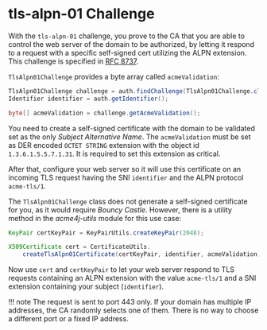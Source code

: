 # tls-alpn-01 Challenge

With the `tls-alpn-01` challenge, you prove to the CA that you are able to control the web server of the domain to be authorized, by letting it respond to a request with a specific self-signed cert utilizing the ALPN extension. This challenge is specified in [RFC 8737](https://tools.ietf.org/html/rfc8737).

`TlsAlpn01Challenge` provides a byte array called `acmeValidation`:

```java
TlsAlpn01Challenge challenge = auth.findChallenge(TlsAlpn01Challenge.class);
Identifier identifier = auth.getIdentifier();

byte[] acmeValidation = challenge.getAcmeValidation();
```

You need to create a self-signed certificate with the domain to be validated set as the only _Subject Alternative Name_. The `acmeValidation` must be set as DER encoded `OCTET STRING` extension with the object id `1.3.6.1.5.5.7.1.31`. It is required to set this extension as critical.

After that, configure your web server so it will use this certificate on an incoming TLS request having the SNI `identifier` and the ALPN protocol `acme-tls/1`.

The `TlsAlpn01Challenge` class does not generate a self-signed certificate for you, as it would require _Bouncy Castle_. However, there is a utility method in the _acme4j-utils_ module for this use case:

```java
KeyPair certKeyPair = KeyPairUtils.createKeyPair(2048);

X509Certificate cert = CertificateUtils.
    createTlsAlpn01Certificate(certKeyPair, identifier, acmeValidation);
```

Now use `cert` and `certKeyPair` to let your web server respond to TLS requests containing an ALPN extension with the value `acme-tls/1` and a SNI extension containing your subject (`identifier`).

!!! note
    The request is sent to port 443 only. If your domain has multiple IP addresses, the CA randomly selects one of them. There is no way to choose a different port or a fixed IP address.
